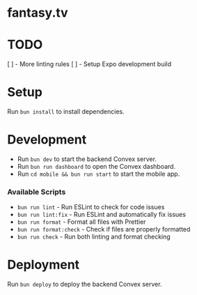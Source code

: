 # fantasy.tv

# TODO

[ ] - More linting rules
[ ] - Setup Expo development build

# Setup

Run `bun install` to install dependencies.

# Development

- Run `bun dev` to start the backend Convex server.
- Run `bun run dashboard` to open the Convex dashboard.
- Run `cd mobile && bun run start` to start the mobile app.

### Available Scripts

- `bun run lint` - Run ESLint to check for code issues
- `bun run lint:fix` - Run ESLint and automatically fix issues
- `bun run format` - Format all files with Prettier
- `bun run format:check` - Check if files are properly formatted
- `bun run check` - Run both linting and format checking

# Deployment

Run `bun deploy` to deploy the backend Convex server.
